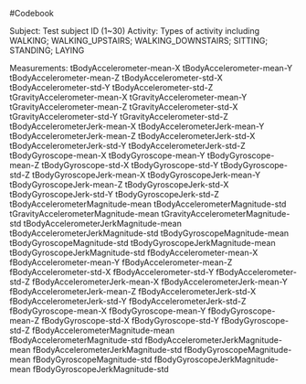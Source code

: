 #Codebook

Subject: Test subject ID (1~30)
Activity: Types of activity including WALKING; WALKING_UPSTAIRS; WALKING_DOWNSTAIRS; SITTING; STANDING; LAYING

Measurements:
tBodyAccelerometer-mean-X
tBodyAccelerometer-mean-Y
tBodyAccelerometer-mean-Z
tBodyAccelerometer-std-X
tBodyAccelerometer-std-Y
tBodyAccelerometer-std-Z
tGravityAccelerometer-mean-X
tGravityAccelerometer-mean-Y
tGravityAccelerometer-mean-Z
tGravityAccelerometer-std-X
tGravityAccelerometer-std-Y
tGravityAccelerometer-std-Z
tBodyAccelerometerJerk-mean-X
tBodyAccelerometerJerk-mean-Y
tBodyAccelerometerJerk-mean-Z
tBodyAccelerometerJerk-std-X
tBodyAccelerometerJerk-std-Y
tBodyAccelerometerJerk-std-Z
tBodyGyroscope-mean-X
tBodyGyroscope-mean-Y
tBodyGyroscope-mean-Z
tBodyGyroscope-std-X
tBodyGyroscope-std-Y
tBodyGyroscope-std-Z
tBodyGyroscopeJerk-mean-X
tBodyGyroscopeJerk-mean-Y
tBodyGyroscopeJerk-mean-Z
tBodyGyroscopeJerk-std-X
tBodyGyroscopeJerk-std-Y
tBodyGyroscopeJerk-std-Z
tBodyAccelerometerMagnitude-mean
tBodyAccelerometerMagnitude-std
tGravityAccelerometerMagnitude-mean
tGravityAccelerometerMagnitude-std
tBodyAccelerometerJerkMagnitude-mean
tBodyAccelerometerJerkMagnitude-std
tBodyGyroscopeMagnitude-mean
tBodyGyroscopeMagnitude-std
tBodyGyroscopeJerkMagnitude-mean
tBodyGyroscopeJerkMagnitude-std
fBodyAccelerometer-mean-X
fBodyAccelerometer-mean-Y
fBodyAccelerometer-mean-Z
fBodyAccelerometer-std-X
fBodyAccelerometer-std-Y
fBodyAccelerometer-std-Z
fBodyAccelerometerJerk-mean-X
fBodyAccelerometerJerk-mean-Y
fBodyAccelerometerJerk-mean-Z
fBodyAccelerometerJerk-std-X
fBodyAccelerometerJerk-std-Y
fBodyAccelerometerJerk-std-Z
fBodyGyroscope-mean-X
fBodyGyroscope-mean-Y
fBodyGyroscope-mean-Z
fBodyGyroscope-std-X
fBodyGyroscope-std-Y
fBodyGyroscope-std-Z
fBodyAccelerometerMagnitude-mean
fBodyAccelerometerMagnitude-std
fBodyAccelerometerJerkMagnitude-mean
fBodyAccelerometerJerkMagnitude-std
fBodyGyroscopeMagnitude-mean
fBodyGyroscopeMagnitude-std
fBodyGyroscopeJerkMagnitude-mean
fBodyGyroscopeJerkMagnitude-std



